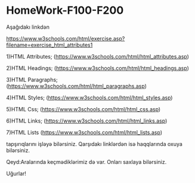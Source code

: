 # HomeWork-F100-F200
Aşağıdakı linkdən 

https://www.w3schools.com/html/exercise.asp?filename=exercise_html_attributes1

1)HTML Attributes;  (https://www.w3schools.com/html/html_attributes.asp)

2)HTML Headings;  (https://www.w3schools.com/html/html_headings.asp)

3)HTML Paragraphs;  (https://www.w3schools.com/html/html_paragraphs.asp)

4)HTML Styles;   (https://www.w3schools.com/html/html_styles.asp)

5)HTML Css;   (https://www.w3schools.com/html/html_css.asp)

6)HTML Links;  (https://www.w3schools.com/html/html_links.asp)

7)HTML Lists   (https://www.w3schools.com/html/html_lists.asp)

tapşırıqlarını işləyə bilərsiniz. Qarşıdakı linklərdən isə haqqlarında oxuya bilərsiniz.


Qeyd:Aralarında keçmədiklərimiz də var. Onları saxlaya bilərsiniz.

Uğurlar! 

